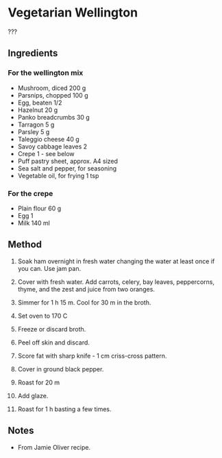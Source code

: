 # Vegetarian Wellington

???

## Ingredients

### For the wellington mix

- Mushroom, diced 200 g
- Parsnips, chopped 100 g
- Egg, beaten  1/2
- Hazelnut 20 g
- Panko breadcrumbs 30 g
- Tarragon 5 g
- Parsley 5 g
- Taleggio cheese 40 g
- Savoy cabbage leaves 2
- Crepe 1 - see below
- Puff pastry sheet, approx. A4 sized
- Sea salt and pepper, for seasoning
- Vegetable oil, for frying 1 tsp

### For the crepe

- Plain flour 60 g
- Egg 1
- Milk 140 ml

## Method

1. Soak ham overnight in fresh water changing the water at least once if you can. Use jam pan.

1. Cover with fresh water. Add carrots, celery, bay leaves, peppercorns, thyme, and the zest and juice from two oranges.

1. Simmer for 1 h 15 m. Cool for 30 m in the broth.

1. Set oven to 170 C

1. Freeze or discard broth.

1. Peel off skin and discard.

1. Score fat with sharp knife - 1 cm criss-cross pattern.

1. Cover in ground black pepper.

1. Roast for 20 m

1. Add glaze.

1. Roast for 1 h basting a few times.

## Notes

- From Jamie Oliver recipe. 
